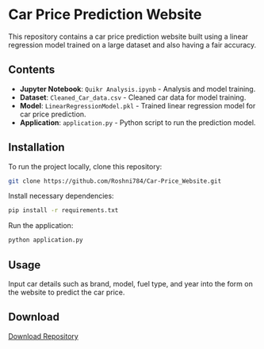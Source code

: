 
# Car Price Prediction Website

This repository contains a car price prediction website built using a linear regression model trained on a large dataset and also having a fair accuracy.

## Contents
- **Jupyter Notebook**: `Quikr Analysis.ipynb` - Analysis and model training.
- **Dataset**: `Cleaned_Car_data.csv` - Cleaned car data for model training.
- **Model**: `LinearRegressionModel.pkl` - Trained linear regression model for car price prediction.
- **Application**: `application.py` - Python script to run the prediction model.

## Installation
To run the project locally, clone this repository:
```bash
git clone https://github.com/Roshni784/Car-Price_Website.git
```

Install necessary dependencies:
```bash
pip install -r requirements.txt
```

Run the application:
```bash
python application.py
```

## Usage
Input car details such as brand, model, fuel type, and year into the form on the website to predict the car price.

## Download
[Download Repository](https://github.com/Roshni784/Car-Price_Website/quikr_car)
